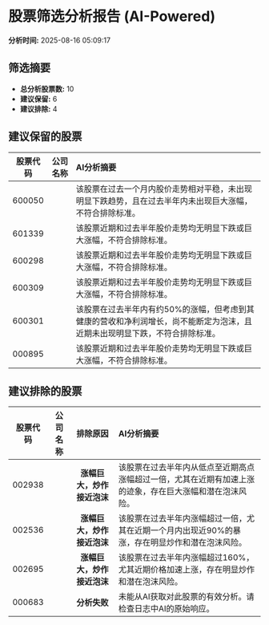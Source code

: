 # 股票筛选分析报告 (AI-Powered)

**分析时间:** 2025-08-16 05:09:17

## 筛选摘要

- **总分析股票数:** 10
- **建议保留:** 6
- **建议排除:** 4

## 建议保留的股票

| 股票代码 | 公司名称 | AI分析摘要 |
|:---:|:---:|:---|
| 600050 |  | 该股票在过去一个月内股价走势相对平稳，未出现明显下跌趋势，且在过去半年内未出现巨大涨幅，不符合排除标准。 |
| 601339 |  | 该股票近期和过去半年股价走势均无明显下跌或巨大涨幅，不符合排除标准。 |
| 600298 |  | 该股票近期和过去半年股价走势均无明显下跌或巨大涨幅，不符合排除标准。 |
| 600309 |  | 该股票近期和过去半年股价走势均无明显下跌或巨大涨幅，不符合排除标准。 |
| 600301 |  | 该股票在过去半年内有约50%的涨幅，但考虑到其健康的营收和净利润增长，尚不能断定为泡沫，且近期未出现明显下跌，不符合排除标准。 |
| 000895 |  | 该股票近期和过去半年股价走势均无明显下跌或巨大涨幅，不符合排除标准。 |

## 建议排除的股票

| 股票代码 | 公司名称 | 排除原因 | AI分析摘要 |
|:---:|:---:|:---:|:---|
| 002938 |  | **涨幅巨大，炒作接近泡沫** | 该股票在过去半年内从低点至近期高点涨幅超过一倍，尤其在近期有加速上涨的迹象，存在巨大涨幅和潜在泡沫风险。 |
| 002536 |  | **涨幅巨大，炒作接近泡沫** | 该股票在过去半年内涨幅超过一倍，尤其在近期一个月内出现近90%的暴涨，存在明显炒作和潜在泡沫风险。 |
| 002695 |  | **涨幅巨大，炒作接近泡沫** | 该股票在过去半年内涨幅超过160%，尤其近期价格加速上涨，存在明显炒作和潜在泡沫风险。 |
| 000683 |  | **分析失败** | 未能从AI获取对此股票的有效分析。请检查日志中AI的原始响应。 |
